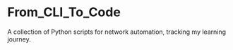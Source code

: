 # From_CLI_To_Code
A collection of Python scripts for network automation, tracking my learning journey.
